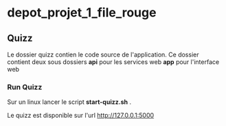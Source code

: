 # depot_projet_1_file_rouge

## Quizz
<p>Le dossier quizz contien le code source de l'application.
Ce dossier contient deux sous dossiers
<b>api</b> pour les services web <b>app</b> pour l'interface web
</p>

### Run Quizz
Sur un linux lancer le script **start-quizz.sh** .

Le quizz est disponible sur l'url http://127.0.0.1:5000
